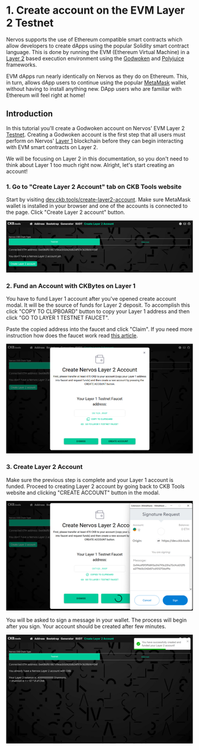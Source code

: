 # 1. Create account on the EVM Layer 2 Testnet

Nervos supports the use of Ethereum compatible smart contracts which allow developers to create dApps using the popular Solidity smart contract language. This is done by running the EVM (Ethereum Virtual Machine) in a [Layer 2](../concept-explainers/structure.md#layer-1--layer-2) based execution environment using the [Godwoken](../concept-explainers/frameworks.md#godwoken) and [Polyjuice](../concept-explainers/frameworks.md#polyjuice) frameworks.

EVM dApps run nearly identically on Nervos as they do on Ethereum. This, in turn, allows dApp users to continue using the popular [MetaMask](../concept-explainers/wallets.md#metamask) wallet without having to install anything new. DApp users who are familiar with Ethereum will feel right at home!

## Introduction

In this tutorial you'll create a Godwoken account on Nervos' EVM Layer 2 [Testnet](../concept-explainers/structure.md#mainnet-testnet-devnet). Creating a Godwoken account is the first step that all users must perform on Nervos' [Layer 1](../concept-explainers/structure.md#layer-1--layer-2) blockchain before they can begin interacting with EVM smart contracts on Layer 2.

We will be focusing on Layer 2 in this documentation, so you don't need to think about Layer 1 too much right now. Alright, let's start creating an account!

### 1. Go to "Create Layer 2 Account" tab on CKB Tools website&#x20;

Start by visiting [dev.ckb.tools/create-layer2-account](https://dev.ckb.tools/create-layer2-account). Make sure MetaMask wallet is installed in your browser and one of the accounts is connected to the page. Click "Create Layer 2 account" button.

![Create Layer 2 Account tab](<../.gitbook/assets/image (1) (1).png>)

### 2. Fund an Account with CKBytes on Layer 1

You have to fund Layer 1 account after you've opened create account modal. It will be the source of funds for Layer 2 deposit. To accomplish this click "COPY TO CLIPBOARD" button to copy your Layer 1 address and then click "GO TO LAYER 1 TESTNET FAUCET".

Paste the copied address into the faucet and click "Claim". If you need more instruction how does the faucet work read [this article](../component-tutorials/1.setup.account.in.ckb.cli.md#get-free-testnet-ckbytes-from-the-faucet).

![](<../.gitbook/assets/image (3) (1).png>)

### 3. Create Layer 2 Account

Make sure the previous step is complete and your Layer 1 account is funded. Proceed to creating Layer 2 account by going back to CKB Tools website and clicking "CREATE ACCOUNT" button in the modal.

![](../.gitbook/assets/image.png)

You will be asked to sign a message in your wallet. The process will begin after you sign. Your account should be created after few minutes.

![Your account has been successfully created!](<../.gitbook/assets/image (2).png>)
